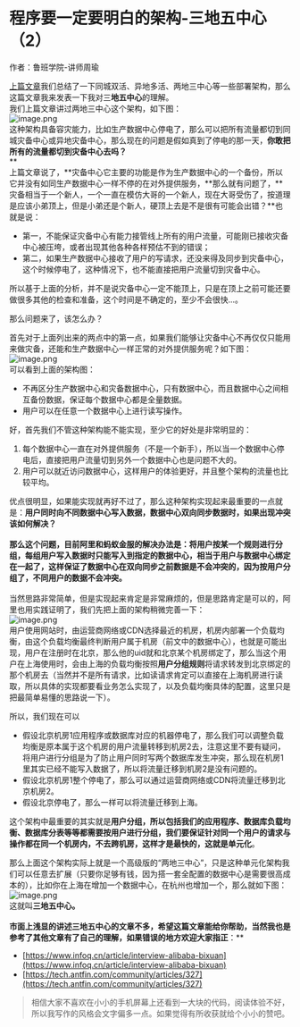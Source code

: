 # 程序要一定要明白的架构-三地五中心（2）
作者：鲁班学院-讲师周瑜

[上篇文章](https://www.yuque.com/docs/share/d9d9ee83-bef6-4b8b-aa52-8959677ba3e5)我们总结了一下同城双活、异地多活、两地三中心等一些部署架构，那么这篇文章我来发表一下我对三**地五中心**的理解。<br />我们上篇文章讲过两地三中心这个架构，如下图：<br />![image.png](https://cdn.nlark.com/yuque/0/2019/png/365147/1559630021512-7a1b6944-e1f1-47fe-8e83-8a556942606b.png#align=left&display=inline&height=204&name=image.png&originHeight=408&originWidth=926&size=36173&status=done&width=463)<br />这种架构具备容灾能力，比如生产数据中心停电了，那么可以把所有流量都切到同城灾备中心或异地灾备中心，那么现在的问题是假如真到了停电的那一天，**你敢把所有的流量都切到灾备中心去吗？**<br />**<br />上篇文章说了，**灾备中心它主要的功能是作为生产数据中心的一个备份，所以它并没有如同生产数据中心一样不停的在对外提供服务，**那么就有问题了，**灾备相当于一个新人，一个一直在模仿大哥的一个新人，现在大哥受伤了，按道理是应该小弟顶上，但是小弟还是个新人，硬顶上去是不是很有可能会出错？**也就是说：

- 第一，不能保证灾备中心有能力接管线上所有的用户流量，可能刚已接收灾备中心被压垮，或者出现其他各种各样预估不到的错误；
- 第二，如果生产数据中心接收了用户的写请求，还没来得及同步到灾备中心，这个时候停电了，这种情况下，也不能直接把用户流量切到灾备中心。

所以基于上面的分析，并不是说灾备中心一定不能顶上，只是在顶上之前可能还要做很多其他的检查和准备，这个时间是不确定的，至少不会很快...。

那么问题来了，该怎么办？

首先对于上面列出来的两点中的第一点，如果我们能够让灾备中心不再仅仅只能用来做灾备，还能和生产数据中心一样正常的对外提供服务呢？如下图：<br />![image.png](https://cdn.nlark.com/yuque/0/2019/png/365147/1559631267804-17385d05-0a96-4168-9bed-3410b7075580.png#align=left&display=inline&height=228&name=image.png&originHeight=456&originWidth=1222&size=52679&status=done&width=611)<br />可以看到上面的架构图：

- 不再区分生产数据中心和灾备数据中心，只有数据中心，而且数据中心之间相互备份数据，保证每个数据中心都是全量数据。
- 用户可以在任意一个数据中心上进行读写操作。

好，首先我们不管这种架构能不能实现，至少它的好处是非常明显的：

1. 每个数据中心一直在对外提供服务（不是一个新手），所以当一个数据中心停电后，直接把用户流量切到另外一个数据中心也是问题不大的。
1. 用户可以就近访问数据中心，这样用户的体验更好，并且整个架构的流量也比较平均。

优点很明显，如果能实现就再好不过了，那么这种架构实现起来最重要的一点就是：**用户同时向不同数据中心写入数据，数据中心双向同步数据时，如果出现冲突该如何解决？**<br />**<br />那么这个问题，目前阿里和蚂蚁金服的解决办法是：**将用户按某一个规则进行分组，每组用户写入数据时只能写入到指定的数据中心，相当于用户与数据中心绑定在一起了，这样保证了数据中心在双向同步之前数据是不会冲突的，因为按用户分组了，不同用户的数据不会冲突。**<br />**<br />当然思路非常简单，但是实现起来肯定是非常麻烦的，但是思路肯定是可以的，阿里也用实践证明了，我们先把上面的架构稍微完善一下：<br />![image.png](https://cdn.nlark.com/yuque/0/2019/png/365147/1559634014933-11629c59-ec2c-40b1-96b5-704ad9dd369d.png#align=left&display=inline&height=505&name=image.png&originHeight=1010&originWidth=1218&size=91537&status=done&width=609)<br />用户使用网站时，由运营商网络或CDN选择最近的机房，机房内部署一个负载均衡，由这个负载均衡最终判断用户属于机房（前文中的数据中心），也就是可能出现，用户在注册时在北京，那么他的uid就和北京某个机房绑定了，那么当这个用户在上海使用时，会由上海的负载均衡按照**用户分组规则**将请求转发到北京绑定的那个机房去（当然并不是所有请求，比如读请求肯定可以直接在上海机房进行读取，所以具体的实现都要看业务怎么实现了，以及负载均衡具体的配置，这里只是把最简单易懂的思路说一下）。

所以，我们现在可以

- 假设北京机房1应用程序或数据库对应的机器停电了，那么我们可以调整负载均衡是原本属于这个机房的用户流量转移到机房2去，注意这里不要有疑问，将用户进行分组是为了防止用户同时写两个数据库发生冲突，那么现在机房1里其实已经不能写入数据了，所以将流量迁移到机房2是没有问题的。
- 假设北京机房1整个停电了，那么可以通过运营商网络或CDN将流量迁移到北京机房2。
- 假设北京停电了，那么一样可以将流量迁移到上海。

这个架构中最重要的其实就是**用户分组，**所以包括我们的应用程序、数据库负载均衡、数据库分表等等都需要按用户进行分组，我们要保证针对同一个用户的请求与操作都在同一个机房内，不去跨机房，这样才是最快的，这就是**单元化**。

那么上面这个架构实际上就是一个高级版的“两地三中心”，只是这种单元化架构我们可以任意去扩展（只要你足够有钱，因为搭一套全配置的数据中心是需要很高成本的），比如你在上海在增加一个数据中心，在杭州也增加一个，那么就如下图：<br />![image.png](https://cdn.nlark.com/yuque/0/2019/png/365147/1559635302861-3f730852-be30-45db-b100-f42687ae89b8.png#align=left&display=inline&height=496&name=image.png&originHeight=992&originWidth=1694&size=129520&status=done&width=847)<br />这就叫**三地五中心。**<br />**<br />市面上浅显的讲述三地五中心的文章不多，希望这篇文章能给你帮助，当然我也是参考了其他文章有了自己的理解，如果错误的地方欢迎大家指正**：**

- [https://www.infoq.cn/article/interview-alibaba-bixuan](https://www.infoq.cn/article/interview-alibaba-bixuan)
- [https://tech.antfin.com/community/articles/327](https://tech.antfin.com/community/articles/327)

> 相信大家不喜欢在小小的手机屏幕上还看到一大块的代码，阅读体验不好，所以我写作的风格会文字偏多一点。如果觉得有所收获就给个小小的赞吧。


